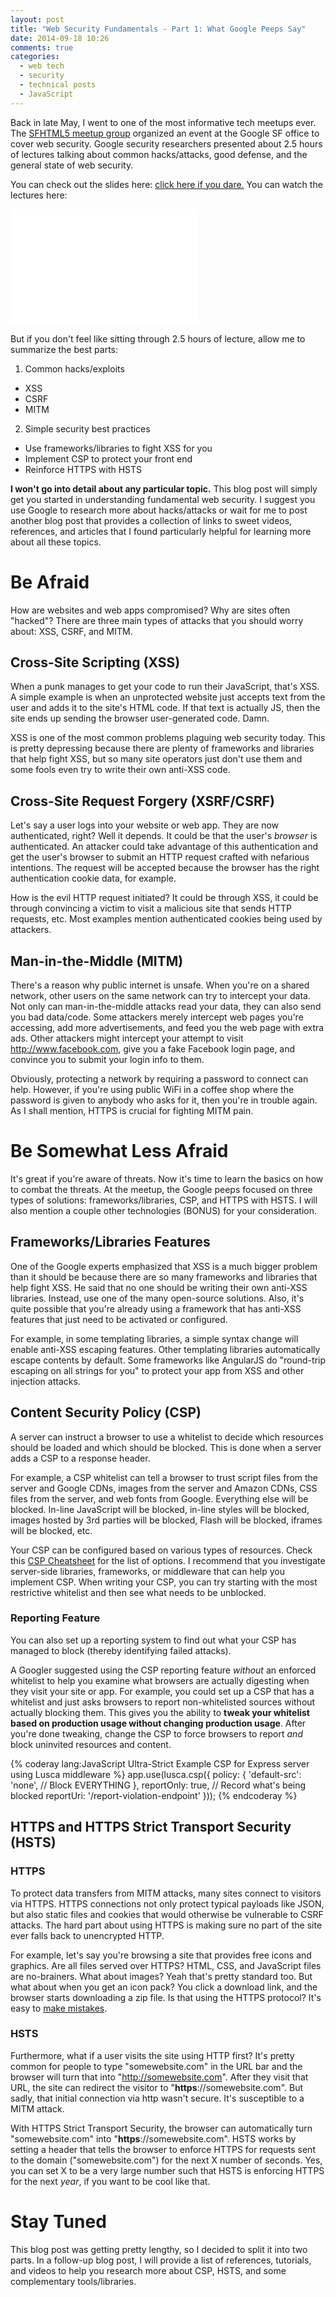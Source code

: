 ```yaml
---
layout: post
title: "Web Security Fundamentals - Part 1: What Google Peeps Say"
date: 2014-09-18 10:26
comments: true
categories:
  - web tech
  - security
  - technical posts
  - JavaScript
---
```


Back in late May, I went to one of the most informative tech meetups ever. The [SFHTML5 meetup group](http://www.meetup.com/sfhtml5/) organized an event at the Google SF office to cover web security. Google security researchers presented about 2.5 hours of lectures talking about common hacks/attacks, good defense, and the general state of web security.

You can check out the slides here: [click here if you dare.](http://www.meetup.com/sfhtml5/events/179713932/#event_comment-362704742) You can watch the lectures here:

<iframe width="300" height="185" src="//www.youtube-nocookie.com/embed/Yg5g2aMKbNA?list=PLOU2XLYxmsIIkEU3Z_xdVo9EADurbdxKa" frameborder="0" allowfullscreen></iframe>
<p></p>

But if you don't feel like sitting through 2.5 hours of lecture, allow me to summarize the best parts:

1. Common hacks/exploits
  - XSS
  - CSRF
  - MITM
2. Simple security best practices
  - Use frameworks/libraries to fight XSS for you
  - Implement CSP to protect your front end
  - Reinforce HTTPS with HSTS

**I won't go into detail about any particular topic.** This blog post will simply get you started in understanding fundamental web security. I suggest you use Google to research more about hacks/attacks or wait for me to post another blog post that provides a collection of links to sweet videos, references, and articles that I found particularly helpful for learning more about all these topics.

# Be Afraid

How are websites and web apps compromised? Why are sites often "hacked"? There are three main types of attacks that you should worry about: XSS, CSRF, and MITM.

## Cross-Site Scripting (XSS)

When a punk manages to get your code to run their JavaScript, that's XSS. A simple example is when an unprotected website just accepts text from the user and adds it to the site's HTML code. If that text is actually JS, then the site ends up sending the browser user-generated code. Damn.

XSS is one of the most common problems plaguing web security today. This is pretty depressing because there are plenty of frameworks and libraries that help fight XSS, but so many site operators just don't use them and some fools even try to write their own anti-XSS code.

## Cross-Site Request Forgery (XSRF/CSRF)

Let's say a user logs into your website or web app. They are now authenticated, right? Well it depends. It could be that the user's *browser* is authenticated. An attacker could take advantage of this authentication and get the user's browser to submit an HTTP request crafted with nefarious intentions. The request will be accepted because the browser has the right authentication cookie data, for example.

How is the evil HTTP request initiated? It could be through XSS, it could be through convincing a victim to visit a malicious site that sends HTTP requests, etc. Most examples mention authenticated cookies being used by attackers.

## Man-in-the-Middle (MITM)

There's a reason why public internet is unsafe. When you're on a shared network, other users on the same network can try to intercept your data. Not only can man-in-the-middle attacks read your data, they can also send you bad data/code. Some attackers merely intercept web pages you're accessing, add more advertisements, and feed you the web page with extra ads. Other attackers might intercept your attempt to visit http://www.facebook.com, give you a fake Facebook login page, and convince you to submit your login info to them.

Obviously, protecting a network by requiring a password to connect can help. However, if you're using public WiFi in a coffee shop where the password is given to anybody who asks for it, then you're in trouble again. As I shall mention, HTTPS is crucial for fighting MITM pain.

# Be Somewhat Less Afraid

It's great if you're aware of threats. Now it's time to learn the basics on how to combat the threats. At the meetup, the Google peeps focused on three types of solutions: frameworks/libraries, CSP, and HTTPS with HSTS. I will also mention a couple other technologies (BONUS) for your consideration.

## Frameworks/Libraries Features

One of the Google experts emphasized that XSS is a much bigger problem than it should be because there are so many frameworks and libraries that help fight XSS. He said that no one should be writing their own anti-XSS libraries. Instead, use one of the many open-source solutions. Also, it's quite possible that you're already using a framework that has anti-XSS features that just need to be activated or configured.

For example, in some templating libraries, a simple syntax change will enable anti-XSS escaping features. Other templating libraries automatically escape contents by default. Some frameworks like AngularJS do "round-trip escaping on all strings for you" to protect your app from XSS and other injection attacks.

## Content Security Policy (CSP)

A server can instruct a browser to use a whitelist to decide which resources should be loaded and which should be blocked. This is done when a server adds a CSP to a response header.

For example, a CSP whitelist can tell a browser to trust script files from the server and Google CDNs, images from the server and Amazon CDNs, CSS files from the server, and web fonts from Google. Everything else will be blocked. In-line JavaScript will be blocked, in-line styles will be blocked, images hosted by 3rd parties will be blocked, Flash will be blocked, iframes will be blocked, etc.

Your CSP can be configured based on various types of resources. Check this [CSP Cheatsheet](http://content-security-policy.com/) for the list of options. I recommend that you investigate server-side libraries, frameworks, or middleware that can help you implement CSP. When writing your CSP, you can try starting with the most restrictive whitelist and then see what needs to be unblocked.

### Reporting Feature

You can also set up a reporting system to find out what your CSP has managed to block (thereby identifying failed attacks).

A Googler suggested using the CSP reporting feature *without* an enforced whitelist to help you examine what browsers are actually digesting when they visit your site or app. For example, you could set up a CSP that has a whitelist and just asks browsers to report non-whitelisted sources without actually blocking them. This gives you the ability to **tweak your whitelist based on production usage without changing production usage**. After you're done tweaking, change the CSP to force browsers to report *and* block uninvited resources and content.

{% coderay lang:JavaScript Ultra-Strict Example CSP for Express server using Lusca middleware %}
app.use(lusca.csp({
  policy: {
    'default-src': 'none', // Block EVERYTHING
  },
  reportOnly: true, // Record what's being blocked
  reportUri: '/report-violation-endpoint'
}));
{% endcoderay %}

## HTTPS and HTTPS Strict Transport Security (HSTS)

### HTTPS

To protect data transfers from MITM attacks, many sites connect to visitors via HTTPS. HTTPS connections not only protect typical payloads like JSON, but also static files and cookies that would otherwise be vulnerable to CSRF attacks. The hard part about using HTTPS is making sure no part of the site ever falls back to unencrypted HTTP.

For example, let's say you're browsing a site that provides free icons and graphics. Are all files served over HTTPS? HTML, CSS, and JavaScript files are no-brainers. What about images? Yeah that's pretty standard too. But what about when you get an icon pack? You click a download link, and the browser starts downloading a zip file. Is that using the HTTPS protocol? It's easy to [make mistakes](http://httpshaming.tumblr.com/).

### HSTS

Furthermore, what if a user visits the site using HTTP first? It's pretty common for people to type "somewebsite.com" in the URL bar and the browser will turn that into "http://somewebsite.com". After they visit that URL, the site can redirect the visitor to "**https**://somewebsite.com". But sadly, that initial connection via http wasn't secure. It's susceptible to a MITM attack.

With HTTPS Strict Transport Security, the browser can automatically turn "somewebsite.com" into "**https**://somewebsite.com". HSTS works by setting a header that tells the browser to enforce HTTPS for requests sent to the domain ("somewebsite.com") for the next X number of seconds. Yes, you can set X to be a very large number such that HSTS is enforcing HTTPS for the next *year*, if you want to be cool like that.

# Stay Tuned

This blog post was getting pretty lengthy, so I decided to split it into two parts. In a follow-up blog post, I will provide a list of references, tutorials, and videos to help you research more about CSP, HSTS, and some complementary tools/libraries.

